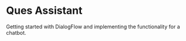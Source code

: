 # Ques Assistant

Getting started with DialogFlow and implementing the functionality for a chatbot.
